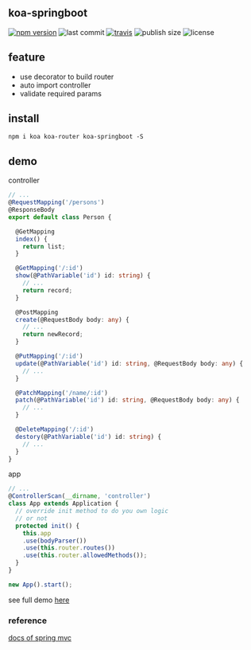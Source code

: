 ## koa-springboot
[![npm version](https://badge.fury.io/js/koa-springboot.svg)](https://badge.fury.io/js/koa-springboot)
![last commit](https://badgen.net/github/last-commit/AsherWang/koa-springboot)
[![travis](https://badgen.net/travis/AsherWang/koa-springboot?icon=travis)](https://travis-ci.org/AsherWang/koa-springboot)
![publish size](https://badgen.net/packagephobia/publish/koa-springboot)
![license](https://badgen.net/npm/license/koa-springboot)

## feature
- use decorator to build router
- auto import controller
- validate required params

## install  
`npm i koa koa-router koa-springboot -S`

## demo
controller  
``` typescript
// ...
@RequestMapping('/persons')
@ResponseBody
export default class Person {

  @GetMapping
  index() {
    return list;
  }

  @GetMapping('/:id')
  show(@PathVariable('id') id: string) {
    // ...
    return record;
  }

  @PostMapping
  create(@RequestBody body: any) {
    // ...
    return newRecord;
  }

  @PutMapping('/:id')
  update(@PathVariable('id') id: string, @RequestBody body: any) {
    // ...
  }

  @PatchMapping('/name/:id')
  patch(@PathVariable('id') id: string, @RequestBody body: any) {
    // ...
  }

  @DeleteMapping('/:id')
  destory(@PathVariable('id') id: string) {
    // ...
  }
}

```

app
``` typescript
// ...
@ControllerScan(__dirname, 'controller')
class App extends Application {
  // override init method to do you own logic
  // or not
  protected init() {
    this.app
    .use(bodyParser())
    .use(this.router.routes())
    .use(this.router.allowedMethods());
  }
}

new App().start();
```
see full demo [here](https://github.com/AsherWang/koa-springboot/tree/demo)

### reference
[docs of spring mvc](https://docs.spring.io/spring/docs/current/spring-framework-reference/web.html#mvc-controller)
